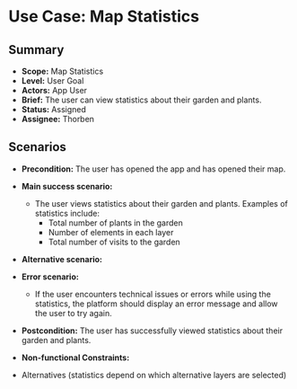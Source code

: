 # Use Case: Map Statistics

## Summary

- **Scope:** Map Statistics
- **Level:** User Goal
- **Actors:** App User
- **Brief:** The user can view statistics about their garden and plants.
- **Status:** Assigned
- **Assignee:** Thorben

## Scenarios

- **Precondition:**
  The user has opened the app and has opened their map.
- **Main success scenario:**

  - The user views statistics about their garden and plants.
    Examples of statistics include:
    - Total number of plants in the garden
    - Number of elements in each layer
    - Total number of visits to the garden

- **Alternative scenario:**
- **Error scenario:**
  - If the user encounters technical issues or errors while using the statistics, the platform should display an error message and allow the user to try again.
- **Postcondition:**
  The user has successfully viewed statistics about their garden and plants.
- **Non-functional Constraints:**
- Alternatives (statistics depend on which alternative layers are selected)
